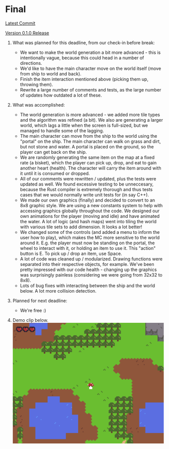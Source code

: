 # Final

[Latest Commit](https://github.com/swamulism/aether_of_enclaves/commit/22a3dd41d08646253847eeec759feaedaccbfae3)

[Version 0.1.0 Release](https://github.com/swamulism/aether_of_enclaves/releases/tag/0.1.0)

1. What was planned for this deadline, from our check-in before break:
     - We want to make the world generation a bit more advanced - this is intentionally vague, because this could head in a number of directions.
    - We'd like to have the main character move on the world itself (move from ship to world and back).
    - Finish the item interaction mentioned above (picking them up, throwing them).
    - Rewrite a large number of comments and tests, as the large number of updates how outdated a lot of these.

2. What was accomplished:
    - The world generation is more advanced - we added more tile types and the algorithm was refined (a bit). We also are generating a larger world, which lags a little when the screen is full-sized, but we managed to handle some of the lagging.
    - The main character can move from the ship to the world using the "portal" on the ship. The main character can walk on grass and dirt, but not stone and water. A portal is placed on the ground, so the player can get back on the ship.
    - We are randomly generating the same item on the map at a fixed rate (a bisket), which the player can pick up, drop, and eat to gain another heart (health). The character will carry the item around with it until it is consumed or dropped.
    - All of our comments were rewritten / updated, plus the tests were updated as well. We found excessive testing to be unneccesary, because the Rust compiler is extremely thorough and thus tests cases that we would normally write unit tests for (in say C++).
    - We made our own graphics (finally) and decided to convert to an 8x8 graphic style. We are using a new constants system to help with accessing graphics globally throughout the code. We designed our own animations for the player (moving and idle) and have animated the water. A lot of logic (and hash maps) went into tiling the world with various tile sets to add dimension. It looks a lot better!
    - We changed some of the controls (and added a menu to inform the user how to play), which makes the MC more sensitive to the world around it. E.g. the player must now be standing on the portal, the wheel to interact with it, or holding an item to use it. This "action" button is E. To pick up / drop an item, use Space.
    - A lot of code was cleaned up / modularized. Drawing functions were separated into their respective objects, for example. We've been pretty impressed with our code health - changing up the graphics was surprisingly painless (considering we were going from 32x32 to 8x8).
    - Lots of bug fixes with interacting between the ship and the world below. A lot more collision detection.

3. Planned for next deadline:
    - We're free :)

4. Demo clip below.
![Final demo gif](final_demo1.gif)

